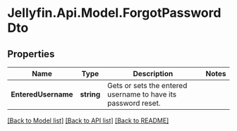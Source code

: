 
# Jellyfin.Api.Model.ForgotPasswordDto

## Properties

Name | Type | Description | Notes
------------ | ------------- | ------------- | -------------
**EnteredUsername** | **string** | Gets or sets the entered username to have its password reset. | 

[[Back to Model list]](../README.md#documentation-for-models)
[[Back to API list]](../README.md#documentation-for-api-endpoints)
[[Back to README]](../README.md)

